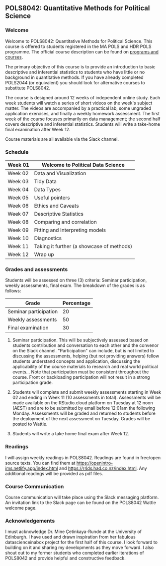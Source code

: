 ## POLS8042: Quantitative Methods for Political Science

### Welcome

Welcome to POLS8042: Quantitative Methods for Political Science. This course is offered to students registered in the MA POLS and HDR POLS programme. The official course description can be found on [programs and courses](https://programsandcourses.anu.edu.au/2021/course/POLS8042).

The primary objective of this course is to provide an introduction to basic descriptive and inferential statistics to students who have little or no background in quantitative methods. If you have already completed POLS2044 (or equivalent) you should look for alternative courses to substitute POLS8042.

The course is designed around 12 weeks of independent online study. Each week students will watch a series of short videos on the week's subject matter. The videos are accompanied by a practical lab, some ungraded application exercises, and finally a weekly homework assessment. The first week of the course focuses primarily on data management; the second half covers descriptive and inferential statistics. Students will write a take-home final examination after Week 12.

Course materials are all available via the Slack channel.

### Schedule

| Week 01 | Welcome to Political Data Science         |
|---------|-------------------------------------------|
| Week 02 | Data and Visualization                    |
| Week 03 | Tidy Data                                 |
| Week 04 | Data Types                                |
| Week 05 | Useful pointers                           |
| Week 06 | Ethics and Caveats                        |
| Week 07 | Descriptive Statistics                    |
| Week 08 | Comparing and correlation                 |
| Week 09 | Fitting and Interpreting models           |
| Week 10 | Diagnostics                               |
| Week 11 | Taking it further (a showcase of methods) |
| Week 12 | Wrap up                                   |

### Grades and assessments

Students will be assessed on three (3) criteria: Seminar participation, weekly assessments, final exam. The breakdown of the grades is as follows:

| Grade                 | Percentage |
|-----------------------|------------|
| Seminar participation | 20         |
| Weekly assessments    | 50         |
| Final examination     | 30         |

1.  Seminar participation. This will be subjectively assessed based on students contribution and conversation to each other and the convenor on the Slack channel. "Participation" can include, but is not limited to discussing the assessments, helping (but not providing answers) fellow students understand concepts and application, discussing the applicability of the course materials to research and real world political events... Note that participation must be consistent throughout the course. Front or backloading participation will not result in a strong participation grade.

2.  Students will complete and submit weekly assessments starting in Week 02 and ending in Week 11 (10 assessments in total). Assessments will be made available on the RStudio.cloud platform on Tuesday at 12 noon (AEST) and are to be submitted by email before 12:01am the following Monday. Assessments will be graded and returned to students before the deployment of the next assessment on Tuesday. Grades will be posted to Wattle.

3.  Students will write a take home final exam after Week 12.

### Readings

I will assign weekly readings in POLS8042. Readings are found in free/open source texts. You can find them at <https://openintro-ims.netlify.app/index.html> and <https://r4ds.had.co.nz/index.html>. Any additional readings will be provided as pdf files.

### Course Communication

Course communication will take place using the Slack messaging platform. An invitation link to the Slack page can be found on the POLS8042 Wattle welcome page.

### Acknowledgements

I must acknowledge Dr. Mine Çetinkaya-Runde at the University of Edinburgh. I have used and drawn inspiration from her fabulous datascienceinabox project for the first half of this course. I look forward to building on it and sharing my developments as they move forward. I also shout out to my former students who completed earlier iterations of POLS8042 and provide helpful and constructive feedback.

